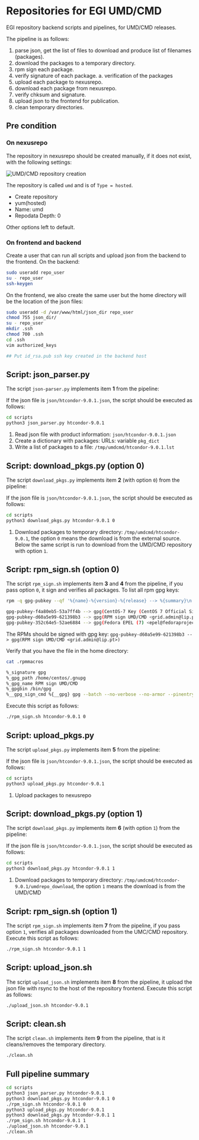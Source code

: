 # Repositories for EGI UMD/CMD

EGI repository backend scripts and pipelines, for UMD/CMD releases.

The pipeline is as follows:

1. parse json, get the list of files to download and produce list of filenames (packages).
2. download the packages to a temporary directory.
3. rpm sign each package.
4. verify signature of each package.
    a. verification of the packages
5. upload each package to nexusrepo.
6. download each package from nexusrepo.
7. verify chksum and signature.
8. upload json to the frontend for publication.
9. clean temporary directories.

## Pre condition

### On nexusrepo

The repository in nexusrepo should be created manually, if it does not exist, with
the following settings:

![UMD/CMD repository creation](imgs/nexusrepo-umd-settings.png)

The repository is called `umd` and is of `Type = hosted`.

* Create repository
* yum(hosted)
* Name: umd
* Repodata Depth: 0

Other options left to default.

### On frontend and backend

Create a user that can run all scripts and upload json from the backend to the frontend. On the
backend:

```bash
sudo useradd repo_user
su - repo_user
ssh-keygen
```

On the frontend, we also create the same user but the home directory will be the location of the
json files:

```bash
sudo useradd -d /var/www/html/json_dir repo_user
chmod 755 json_dir/
su - repo_user
mkdir .ssh
chmod 700 .ssh
cd .ssh
vim authorized_keys

## Put id_rsa.pub ssh key created in the backend host
```

## Script: json_parser.py

The script `json-parser.py` implements item **1** from the pipeline:

If the json file is `json/htcondor-9.0.1.json`, the script should be executed as follows:

```bash
cd scripts
python3 json_parser.py htcondor-9.0.1
```

1. Read json file with product information: `json/htcondor-9.0.1.json`
2. Create a dictionary with packages: URLs: variable `pkg_dict`
3. Write a list of packages to a file: `/tmp/umdcmd/htcondor-9.0.1.lst`

## Script: download_pkgs.py (option 0)

The script `download_pkgs.py` implements item **2** (with option `0`) from the pipeline:

If the json file is `json/htcondor-9.0.1.json`, the script should be executed as follows:

```bash
cd scripts
python3 download_pkgs.py htcondor-9.0.1 0
```

1. Download packages to temporary directory: `/tmp/umdcmd/htcondor-9.0.1`, the option `0` means
the download is from the external source. Below the same script is run to download from the UMD/CMD
repository with option `1`.

## Script: rpm_sign.sh (option 0)

The script `rpm_sign.sh` implements item **3** and **4** from the pipeline, if you pass option `0`,
it sign and verifies all packages. To list all rpm gpg keys:

```bash
rpm -q gpg-pubkey --qf '%{name}-%{version}-%{release} --> %{summary}\n'

gpg-pubkey-f4a80eb5-53a7ff4b --> gpg(CentOS-7 Key (CentOS 7 Official Signing Key) <security@centos.org>)
gpg-pubkey-d60a5e99-621398b3 --> gpg(RPM sign UMD/CMD <grid.admin@lip.pt>)
gpg-pubkey-352c64e5-52ae6884 --> gpg(Fedora EPEL (7) <epel@fedoraproject.org>)
```

The RPMs should be signed with gpg key:
`gpg-pubkey-d60a5e99-621398b3 --> gpg(RPM sign UMD/CMD <grid.admin@lip.pt>)`

Verify that you have the file in the home directory:

```bash
cat .rpmmacros

%_signature gpg
%_gpg_path /home/centos/.gnupg
%_gpg_name RPM sign UMD/CMD
%_gpgbin /bin/gpg
%__gpg_sign_cmd %{__gpg} gpg --batch --no-verbose --no-armor --pinentry-mode loopback --passphrase 'xxxyyy' --no-secmem-warning -u "%{_gpg_name}" -sbo %{__signature_filename} --digest-algo sha256 %{__plaintext_filename}
```

Execute this script as follows:

```bash
./rpm_sign.sh htcondor-9.0.1 0
```

## Script: upload_pkgs.py

The script `upload_pkgs.py` implements item **5** from the pipeline:

If the json file is `json/htcondor-9.0.1.json`, the script should be executed as follows:

```bash
cd scripts
python3 upload_pkgs.py htcondor-9.0.1
```

1. Upload packages to nexusrepo

## Script: download_pkgs.py (option 1)

The script `download_pkgs.py` implements item **6** (with option `1`) from the pipeline:

If the json file is `json/htcondor-9.0.1.json`, the script should be executed as follows:

```bash
cd scripts
python3 download_pkgs.py htcondor-9.0.1 1
```

1. Download packages to temporary directory: `/tmp/umdcmd/htcondor-9.0.1/umdrepo_download`,
the option `1` means the download is from the UMD/CMD

## Script: rpm_sign.sh (option 1)

The script `rpm_sign.sh` implements item **7** from the pipeline, if you pass option `1`,
verifies all packages downloaded from the UMC/CMD repository. Execute this script as follows:

```bash
./rpm_sign.sh htcondor-9.0.1 1
```

## Script: upload_json.sh

The script `upload_json.sh` implements item **8** from the pipeline, it upload the json file with
rsync to the host of the repository frontend. Execute this script as follows:

```bash
./upload_json.sh htcondor-9.0.1
```

## Script: clean.sh

The script `clean.sh` implements item **9** from the pipeline, that is it cleans/removes the
temporary directory.

```bash
./clean.sh
```

## Full pipeline summary

```bash
cd scripts
python3 json_parser.py htcondor-9.0.1
python3 download_pkgs.py htcondor-9.0.1 0
./rpm_sign.sh htcondor-9.0.1 0
python3 upload_pkgs.py htcondor-9.0.1
python3 download_pkgs.py htcondor-9.0.1 1
./rpm_sign.sh htcondor-9.0.1 1
./upload_json.sh htcondor-9.0.1
./clean.sh
```
